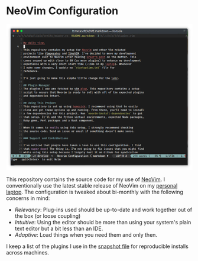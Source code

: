 # NeoVim Configuration

![My daily view.](./snapshot.png)

This repository contains the source code for my use of [NeoVim][]. I conventionally use the latest stable release of NeoVim
on my [personal laptop][1]. The configuration is tweaked about bi-monthly with the following concerns in mind:

* *Relevancy*: Plug-ins used should be up-to-date and work together out of the box (or loose coupling)
* *Intuitive*: Using the editor should be more than using your system's plain text editor but a bit less than an IDE.
* *Adaptive*: Load things when you need them and only then.

I keep a list of the plugins I use in the [snapshot file][2] for reproducible installs across machines.

[neovim]: http://neovim.io/
[1]: https://jacky.wtf/gear/#laptop
[2]: ./home/.config/nvim/snapshot.vim
